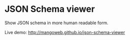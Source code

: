 # JSON Schema viewer

Show JSON schema in more human readable form.

Live demo: http://mangoweb.github.io/json-schema-viewer
